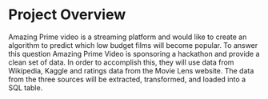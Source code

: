 # Project Overview
Amazing Prime video is a streaming platform and would like to create an algorithm to predict which low budget films will become popular. To answer this question Amazing Prime Video is sponsoring a hackathon and provide a clean set of data. In order to accomplish this, they will use data from Wikipedia, Kaggle and ratings data from the Movie Lens website. The data from the three sources will be extracted, transformed, and loaded into a SQL table. 

